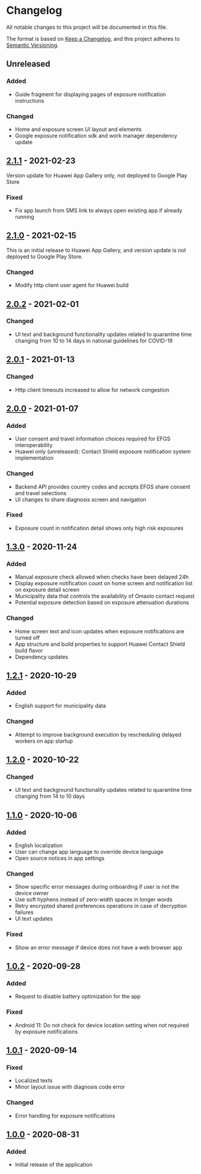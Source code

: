 # Changelog
All notable changes to this project will be documented in this file.

The format is based on [Keep a Changelog](https://keepachangelog.com/en/1.0.0/),
and this project adheres to [Semantic Versioning](https://semver.org/spec/v2.0.0.html).

## Unreleased

### Added
- Guide fragment for displaying pages of exposure notification instructions

### Changed
- Home and exposure screen UI layout and elements
- Google exposure notification sdk and work manager dependency update

## [2.1.1](https://github.com/THLfi/koronavilkku-android/compare/v2.1.0...v2.1.1) - 2021-02-23
Version update for Huawei App Gallery only, not deployed to Google Play Store

### Fixed
- Fix app launch from SMS link to always open existing app if already running

## [2.1.0](https://github.com/THLfi/koronavilkku-android/compare/v2.0.2...v2.1.0) - 2021-02-15
This is an initial release to Huawei App Gallery, and version update is not deployed to Google Play Store.

### Changed
- Modify http client user agent for Huawei build

## [2.0.2](https://github.com/THLfi/koronavilkku-android/compare/v2.0.1...v2.0.2) - 2021-02-01

### Changed
- UI text and background functionality updates related to quarantine time changing from 10 to 14 days in national guidelines for COVID-19

## [2.0.1](https://github.com/THLfi/koronavilkku-android/compare/v2.0.0...v2.0.1) - 2021-01-13

### Changed
- Http client timeouts increased to allow for network congestion

## [2.0.0](https://github.com/THLfi/koronavilkku-android/compare/v1.2.1...v2.0.0) - 2021-01-07

### Added
- User consent and travel information choices required for EFGS interoperability
- Huawei only (unreleased): Contact Shield exposure notification system implementation

### Changed
- Backend API provides country codes and accepts EFGS share consent and travel selections
- UI changes to share diagnosis screen and navigation

### Fixed
- Exposure count in notification detail shows only high risk exposures

## [1.3.0](https://github.com/THLfi/koronavilkku-android/compare/v1.2.1...v1.3.0) - 2020-11-24

### Added
- Manual exposure check allowed when checks have been delayed 24h
- Display exposure notification count on home screen and notification list on exposure detail screen
- Municipality data that controls the availability of Omaolo contact request
- Potential exposure detection based on exposure attenuation durations

### Changed
- Home screen text and icon updates when exposure notifications are turned off
- App structure and build properties to support Huawei Contact Shield build flavor
- Dependency updates

## [1.2.1](https://github.com/THLfi/koronavilkku-android/compare/v1.2.0...v1.2.1) - 2020-10-29

### Added
- English support for municipality data

### Changed
- Attempt to improve background execution by rescheduling delayed workers on app startup

## [1.2.0](https://github.com/THLfi/koronavilkku-android/compare/v1.1.0...v1.2.0) - 2020-10-22

### Changed
- UI text and background functionality updates related to quarantine time changing from 14 to 10 days

## [1.1.0](https://github.com/THLfi/koronavilkku-android/compare/v1.0.2...v1.1.0) - 2020-10-06

### Added
- English localization
- User can change app language to override device language
- Open source notices in app settings

### Changed
- Show specific error messages during onboarding if user is not the device owner
- Use soft hyphens instead of zero-width spaces in longer words
- Retry encrypted shared preferences operations in case of decryption failures 
- UI text updates

### Fixed
- Show an error message if device does not have a web browser app

## [1.0.2](https://github.com/THLfi/koronavilkku-android/compare/v1.0.1...v1.0.2) - 2020-09-28

### Added
- Request to disable battery optimization for the app

### Fixed
- Android 11: Do not check for device location setting when not required by exposure notifications

## [1.0.1] - 2020-09-14

### Fixed
- Localized texts
- Minor layout issue with diagnosis code error

### Changed
- Error handling for exposure notifications

## [1.0.0] - 2020-08-31

### Added
- Initial release of the application


[1.0.1]: https://github.com/THLfi/koronavilkku-android/compare/v1.0.0...v1.0.1
[1.0.0]: https://github.com/THLfi/koronavilkku-android/releases/tag/v1.0.0
